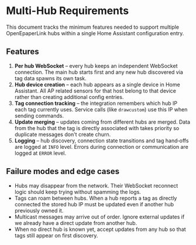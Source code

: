 # Multi-Hub Requirements

This document tracks the minimum features needed to support multiple OpenEpaperLink hubs within a single Home Assistant configuration entry.

## Features

1. **Per hub WebSocket** – every hub keeps an independent WebSocket connection.  The main hub starts first and any new hub discovered via tag data spawns its own task.
2. **Hub device creation** – each hub appears as a single device in Home Assistant.  All AP related sensors for that host belong to that device rather than creating additional config entries.
3. **Tag connection tracking** – the integration remembers which hub IP each tag currently uses.  Service calls (like `drawcustom`) use this IP when sending commands.
4. **Update merging** – updates coming from different hubs are merged.  Data from the hub that the tag is directly associated with takes priority so duplicate messages don't create churn.
5. **Logging** – hub discovery, connection state transitions and tag hand‑offs are logged at `INFO` level.  Errors during connection or communication are logged at `ERROR` level.

## Failure modes and edge cases

* Hubs may disappear from the network.  Their WebSocket reconnect logic should keep trying without spamming the logs.
* Tags can roam between hubs.  When a hub reports a tag as directly connected the stored hub IP must be updated even if another hub previously owned it.
* Multicast messages may arrive out of order.  Ignore external updates if we already have a direct update from another hub.
* When no direct hub is known yet, accept updates from any hub so that tags still appear on first discovery.

